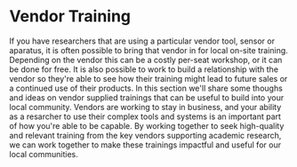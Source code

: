# Vendor Training

If you have researchers that are using a particular vendor tool, sensor or aparatus, it is often possible to bring that vendor in for local on-site training. Depending on the vendor this can be a costly per-seat workshop, or it can be done for free. It is also possible to work to build a relationship with the vendor so they're able to see how their training might lead to future sales or a continued use of their products. In this section we'll share some thoughs and ideas on vendor supplied trainings that can be useful to build into your local community. Vendors are working to stay in business, and your ability as a resarcher to use their complex tools and systems is an important part of how you're able to be capable. By working together to seek high-quality and relevant training from the key vendors supporting academic research, we can work together to make these trainings impactful and useful for our local communities.



